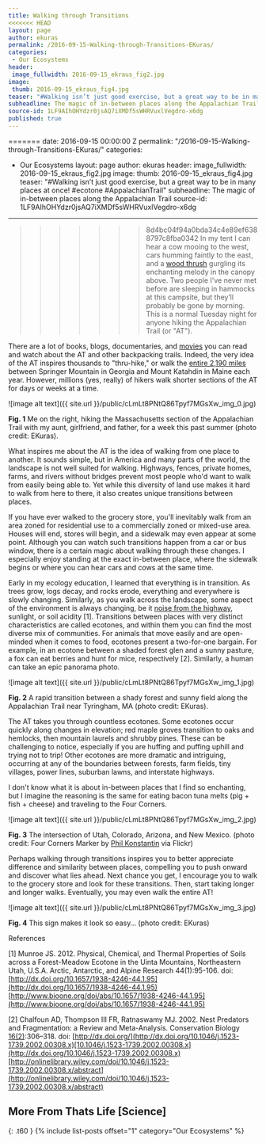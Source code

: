 ```yaml
---
title: Walking through Transitions
<<<<<<< HEAD
layout: page
author: ekuras
permalink: /2016-09-15-Walking-through-Transitions-EKuras/
categories:
 - Our Ecosystems
header:
 image_fullwidth: 2016-09-15_ekraus_fig2.jpg
image:
 thumb: 2016-09-15_ekraus_fig4.jpg
teaser: "#Walking isn’t just good exercise, but a great way to be in many places at once! #ecotone #AppalachianTrail"
subheadline: The magic of in-between places along the Appalachian Trail
source-id: 1LF9AIhOHYdzr0jsAQ7iXMDf5sWHRVuxlVegdro-x6dg
published: true
---
```

=======
date: 2016-09-15 00:00:00 Z
permalink: "/2016-09-15-Walking-through-Transitions-EKuras/"
categories:
- Our Ecosystems
layout: page
author: ekuras
header:
  image_fullwidth: 2016-09-15_ekraus_fig2.jpg
image:
  thumb: 2016-09-15_ekraus_fig4.jpg
teaser: "#Walking isn’t just good exercise, but a great way to be in many places at
  once! #ecotone #AppalachianTrail"
subheadline: The magic of in-between places along the Appalachian Trail
source-id: 1LF9AIhOHYdzr0jsAQ7iXMDf5sWHRVuxlVegdro-x6dg
---

>>>>>>> 8d4bc04f94a0bda34c4e89ef6388797c8fba0342
In my tent I can hear a cow mooing to the west, cars humming faintly to the east, and a [wood thrush](https://www.allaboutbirds.org/guide/Wood_Thrush/id) gurgling its enchanting melody in the canopy above. Two people I've never met before are sleeping in hammocks at this campsite, but they’ll probably be gone by morning. This is a normal Tuesday night for anyone hiking the Appalachian Trail (or "AT").

There are a lot of books, blogs, documentaries, and [movies](http://www.imdb.com/title/tt2305051/) you can read and watch about the AT and other backpacking trails. Indeed, the very idea of the AT inspires thousands to "thru-hike," or walk the [entire 2,190 miles](http://www.appalachiantrail.org/home/explore-the-trail) between Springer Mountain in Georgia and Mount Katahdin in Maine each year. However, millions (yes, really) of hikers walk shorter sections of the AT for days or weeks at a time. 

![image alt text]({{ site.url }}/public/cLmLt8PNtQ86Tpyf7MGsXw_img_0.jpg)

**Fig. 1** Me on the right, hiking the Massachusetts section of the Appalachian Trail with my aunt, girlfriend, and father, for a week this past summer (photo credit: EKuras). 

What inspires me about the AT is the idea of walking from one place to another. It sounds simple, but in America and many parts of the world, the landscape is not well suited for walking. Highways, fences, private homes, farms, and rivers without bridges prevent most people who'd want to walk from easily being able to. Yet while this diversity of land use makes it hard to walk from here to there, it also creates unique transitions between places.

If you have ever walked to the grocery store, you'll inevitably walk from an area zoned for residential use to a commercially zoned or mixed-use area. Houses will end, stores will begin, and a sidewalk may even appear at some point. Although you can watch such transitions happen from a car or bus window, there is a certain magic about walking through these changes. I especially enjoy standing at the exact in-between place, where the sidewalk begins or where you can hear cars and cows at the same time.

Early in my ecology education, I learned that everything is in transition. As trees grow, logs decay, and rocks erode, everything and everywhere is slowly changing. Similarly, as you walk across the landscape, some aspect of the environment is always changing, be it [noise from the highway](http://thatslifesci.com/2016-05-16_A-World-Without-Birdsong-AGrade/), sunlight, or soil acidity [1]. Transitions between places with very distinct characteristics are called ecotones, and within them you can find the most diverse mix of communities. For animals that move easily and are open-minded when it comes to food, ecotones present a two-for-one bargain. For example, in an ecotone between a shaded forest glen and a sunny pasture, a fox can eat berries and hunt for mice, respectively [2]. Similarly, a human can take an epic panorama photo.

![image alt text]({{ site.url }}/public/cLmLt8PNtQ86Tpyf7MGsXw_img_1.jpg)

**Fig. 2** A rapid transition between a shady forest and sunny field along the Appalachian Trail near Tyringham, MA (photo credit: EKuras).

The AT takes you through countless ecotones. Some ecotones occur quickly along changes in elevation; red maple groves transition to oaks and hemlocks, then mountain laurels and shrubby pines. These can be challenging to notice, especially if you are huffing and puffing uphill and trying not to trip! Other ecotones are more dramatic and intriguing, occurring at any of the boundaries between forests, farm fields, tiny villages, power lines, suburban lawns, and interstate highways. 

I don't know what it is about in-between places that I find so enchanting, but I imagine the reasoning is the same for eating bacon tuna melts (pig + fish + cheese) and traveling to the Four Corners.

![image alt text]({{ site.url }}/public/cLmLt8PNtQ86Tpyf7MGsXw_img_2.jpg)

**Fig. 3** The intersection of Utah, Colorado, Arizona, and New Mexico. (photo credit: Four Corners Marker by [Phil Konstantin](https://www.flickr.com/photos/36205567@N07/7314449894) via Flickr)

Perhaps walking through transitions inspires you to better appreciate difference and similarity between places, compelling you to push onward and discover what lies ahead. Next chance you get, I encourage you to walk to the grocery store and look for these transitions. Then, start taking longer and longer walks. Eventually, you may even walk the entire AT!

![image alt text]({{ site.url }}/public/cLmLt8PNtQ86Tpyf7MGsXw_img_3.jpg)

**Fig. 4** This sign makes it look so easy… (photo credit: EKuras)

References

[1] Munroe JS. 2012. Physical, Chemical, and Thermal Properties of Soils across a Forest-Meadow Ecotone in the Uinta Mountains, Northeastern Utah, U.S.A. Arctic, Antarctic, and Alpine Research 44(1):95-106. doi: [http://dx.doi.org/10.1657/1938-4246-44.1.95](http://dx.doi.org/10.1657/1938-4246-44.1.95)
[http://www.bioone.org/doi/abs/10.1657/1938-4246-44.1.95](http://www.bioone.org/doi/abs/10.1657/1938-4246-44.1.95) 

[2] Chalfoun AD, Thompson III FR, Ratnaswamy MJ. 2002. Nest Predators and Fragmentation: a Review and Meta-Analysis. Conservation Biology[ 16(2)](http://onlinelibrary.wiley.com/doi/10.1111/cbi.2002.16.issue-2/issuetoc):306–318. doi: [http://dx.doi.org/](http://dx.doi.org/10.1046/j.1523-1739.2002.00308.x)[10.1046/j.1523-1739.2002.00308.x](http://dx.doi.org/10.1046/j.1523-1739.2002.00308.x)
[http://onlinelibrary.wiley.com/doi/10.1046/j.1523-1739.2002.00308.x/abstract](http://onlinelibrary.wiley.com/doi/10.1046/j.1523-1739.2002.00308.x/abstract) 

## More From Thats Life [Science]
{: .t60 }
{% include list-posts offset="1" category="Our Ecosystems" %}
